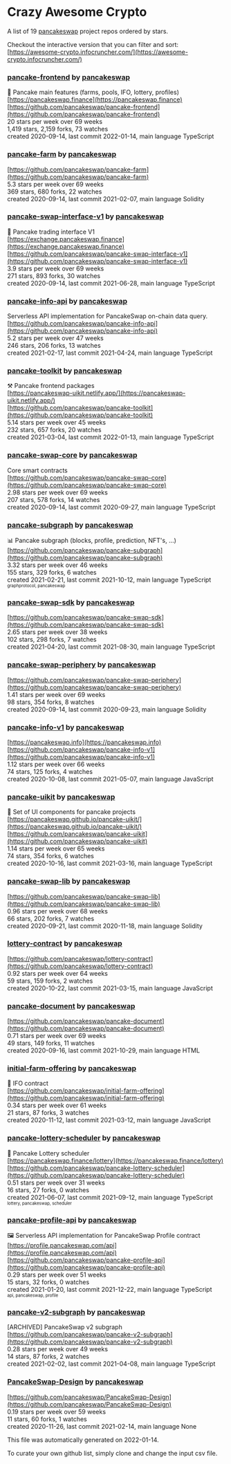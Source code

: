 # Crazy Awesome Crypto
A list of 19 [pancakeswap](https://github.com/pancakeswap) project repos ordered by stars.  

Checkout the interactive version that you can filter and sort: 
[https://awesome-crypto.infocruncher.com/](https://awesome-crypto.infocruncher.com/)  


### [pancake-frontend](https://github.com/pancakeswap/pancake-frontend) by [pancakeswap](https://github.com/pancakeswap)  
:pancakes: Pancake main features (farms, pools, IFO, lottery, profiles)  
[https://pancakeswap.finance](https://pancakeswap.finance)  
[https://github.com/pancakeswap/pancake-frontend](https://github.com/pancakeswap/pancake-frontend)  
20 stars per week over 69 weeks  
1,419 stars, 2,159 forks, 73 watches  
created 2020-09-14, last commit 2022-01-14, main language TypeScript  


### [pancake-farm](https://github.com/pancakeswap/pancake-farm) by [pancakeswap](https://github.com/pancakeswap)  
  
[https://github.com/pancakeswap/pancake-farm](https://github.com/pancakeswap/pancake-farm)  
5.3 stars per week over 69 weeks  
369 stars, 680 forks, 22 watches  
created 2020-09-14, last commit 2021-02-07, main language Solidity  


### [pancake-swap-interface-v1](https://github.com/pancakeswap/pancake-swap-interface-v1) by [pancakeswap](https://github.com/pancakeswap)  
:pancakes: Pancake trading interface V1  
[https://exchange.pancakeswap.finance](https://exchange.pancakeswap.finance)  
[https://github.com/pancakeswap/pancake-swap-interface-v1](https://github.com/pancakeswap/pancake-swap-interface-v1)  
3.9 stars per week over 69 weeks  
271 stars, 893 forks, 30 watches  
created 2020-09-14, last commit 2021-06-28, main language TypeScript  


### [pancake-info-api](https://github.com/pancakeswap/pancake-info-api) by [pancakeswap](https://github.com/pancakeswap)  
Serverless API implementation for PancakeSwap on-chain data query.  
[https://github.com/pancakeswap/pancake-info-api](https://github.com/pancakeswap/pancake-info-api)  
5.2 stars per week over 47 weeks  
246 stars, 206 forks, 13 watches  
created 2021-02-17, last commit 2021-04-24, main language TypeScript  


### [pancake-toolkit](https://github.com/pancakeswap/pancake-toolkit) by [pancakeswap](https://github.com/pancakeswap)  
:hammer_and_pick: Pancake frontend packages  
[https://pancakeswap-uikit.netlify.app/](https://pancakeswap-uikit.netlify.app/)  
[https://github.com/pancakeswap/pancake-toolkit](https://github.com/pancakeswap/pancake-toolkit)  
5.14 stars per week over 45 weeks  
232 stars, 657 forks, 20 watches  
created 2021-03-04, last commit 2022-01-13, main language TypeScript  


### [pancake-swap-core](https://github.com/pancakeswap/pancake-swap-core) by [pancakeswap](https://github.com/pancakeswap)  
Core smart contracts   
[https://github.com/pancakeswap/pancake-swap-core](https://github.com/pancakeswap/pancake-swap-core)  
2.98 stars per week over 69 weeks  
207 stars, 578 forks, 14 watches  
created 2020-09-14, last commit 2020-09-27, main language TypeScript  


### [pancake-subgraph](https://github.com/pancakeswap/pancake-subgraph) by [pancakeswap](https://github.com/pancakeswap)  
📊 Pancake subgraph (blocks, profile, prediction, NFT's, ...)  
[https://github.com/pancakeswap/pancake-subgraph](https://github.com/pancakeswap/pancake-subgraph)  
3.32 stars per week over 46 weeks  
155 stars, 329 forks, 6 watches  
created 2021-02-21, last commit 2021-10-12, main language TypeScript  
<sub><sup>graphprotocol, pancakeswap</sup></sub>


### [pancake-swap-sdk](https://github.com/pancakeswap/pancake-swap-sdk) by [pancakeswap](https://github.com/pancakeswap)  
  
[https://github.com/pancakeswap/pancake-swap-sdk](https://github.com/pancakeswap/pancake-swap-sdk)  
2.65 stars per week over 38 weeks  
102 stars, 298 forks, 7 watches  
created 2021-04-20, last commit 2021-08-30, main language TypeScript  


### [pancake-swap-periphery](https://github.com/pancakeswap/pancake-swap-periphery) by [pancakeswap](https://github.com/pancakeswap)  
  
[https://github.com/pancakeswap/pancake-swap-periphery](https://github.com/pancakeswap/pancake-swap-periphery)  
1.41 stars per week over 69 weeks  
98 stars, 354 forks, 8 watches  
created 2020-09-14, last commit 2020-09-23, main language Solidity  


### [pancake-info-v1](https://github.com/pancakeswap/pancake-info-v1) by [pancakeswap](https://github.com/pancakeswap)  
  
[https://pancakeswap.info](https://pancakeswap.info)  
[https://github.com/pancakeswap/pancake-info-v1](https://github.com/pancakeswap/pancake-info-v1)  
1.12 stars per week over 66 weeks  
74 stars, 125 forks, 4 watches  
created 2020-10-08, last commit 2021-05-07, main language JavaScript  


### [pancake-uikit](https://github.com/pancakeswap/pancake-uikit) by [pancakeswap](https://github.com/pancakeswap)  
💠 Set of UI components for pancake projects  
[https://pancakeswap.github.io/pancake-uikit/](https://pancakeswap.github.io/pancake-uikit/)  
[https://github.com/pancakeswap/pancake-uikit](https://github.com/pancakeswap/pancake-uikit)  
1.14 stars per week over 65 weeks  
74 stars, 354 forks, 6 watches  
created 2020-10-16, last commit 2021-03-16, main language TypeScript  


### [pancake-swap-lib](https://github.com/pancakeswap/pancake-swap-lib) by [pancakeswap](https://github.com/pancakeswap)  
  
[https://github.com/pancakeswap/pancake-swap-lib](https://github.com/pancakeswap/pancake-swap-lib)  
0.96 stars per week over 68 weeks  
66 stars, 202 forks, 7 watches  
created 2020-09-21, last commit 2020-11-18, main language Solidity  


### [lottery-contract](https://github.com/pancakeswap/lottery-contract) by [pancakeswap](https://github.com/pancakeswap)  
  
[https://github.com/pancakeswap/lottery-contract](https://github.com/pancakeswap/lottery-contract)  
0.92 stars per week over 64 weeks  
59 stars, 159 forks, 2 watches  
created 2020-10-22, last commit 2021-03-15, main language JavaScript  


### [pancake-document](https://github.com/pancakeswap/pancake-document) by [pancakeswap](https://github.com/pancakeswap)  
  
[https://github.com/pancakeswap/pancake-document](https://github.com/pancakeswap/pancake-document)  
0.71 stars per week over 69 weeks  
49 stars, 149 forks, 11 watches  
created 2020-09-16, last commit 2021-10-29, main language HTML  


### [initial-farm-offering](https://github.com/pancakeswap/initial-farm-offering) by [pancakeswap](https://github.com/pancakeswap)  
:pancakes: IFO contract  
[https://github.com/pancakeswap/initial-farm-offering](https://github.com/pancakeswap/initial-farm-offering)  
0.34 stars per week over 61 weeks  
21 stars, 87 forks, 3 watches  
created 2020-11-12, last commit 2021-03-12, main language JavaScript  


### [pancake-lottery-scheduler](https://github.com/pancakeswap/pancake-lottery-scheduler) by [pancakeswap](https://github.com/pancakeswap)  
🎰 Pancake Lottery scheduler  
[https://pancakeswap.finance/lottery](https://pancakeswap.finance/lottery)  
[https://github.com/pancakeswap/pancake-lottery-scheduler](https://github.com/pancakeswap/pancake-lottery-scheduler)  
0.51 stars per week over 31 weeks  
16 stars, 27 forks, 0 watches  
created 2021-06-07, last commit 2021-09-12, main language TypeScript  
<sub><sup>lottery, pancakeswap, scheduler</sup></sub>


### [pancake-profile-api](https://github.com/pancakeswap/pancake-profile-api) by [pancakeswap](https://github.com/pancakeswap)  
:framed_picture: Serverless API implementation for PancakeSwap Profile contract  
[https://profile.pancakeswap.com/api](https://profile.pancakeswap.com/api)  
[https://github.com/pancakeswap/pancake-profile-api](https://github.com/pancakeswap/pancake-profile-api)  
0.29 stars per week over 51 weeks  
15 stars, 32 forks, 0 watches  
created 2021-01-20, last commit 2021-12-22, main language TypeScript  
<sub><sup>api, pancakeswap, profile</sup></sub>


### [pancake-v2-subgraph](https://github.com/pancakeswap/pancake-v2-subgraph) by [pancakeswap](https://github.com/pancakeswap)  
[ARCHIVED] PancakeSwap v2 subgraph  
[https://github.com/pancakeswap/pancake-v2-subgraph](https://github.com/pancakeswap/pancake-v2-subgraph)  
0.28 stars per week over 49 weeks  
14 stars, 87 forks, 2 watches  
created 2021-02-02, last commit 2021-04-08, main language TypeScript  


### [PancakeSwap-Design](https://github.com/pancakeswap/PancakeSwap-Design) by [pancakeswap](https://github.com/pancakeswap)  
  
[https://github.com/pancakeswap/PancakeSwap-Design](https://github.com/pancakeswap/PancakeSwap-Design)  
0.19 stars per week over 59 weeks  
11 stars, 60 forks, 1 watches  
created 2020-11-26, last commit 2021-02-14, main language None  


This file was automatically generated on 2022-01-14.  

To curate your own github list, simply clone and change the input csv file.  